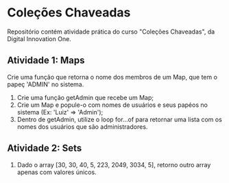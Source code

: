 # Coleções Chaveadas

Repositório contém atividade prática do curso "Coleções Chaveadas", da Digital Innovation One. 

## Atividade 1: Maps 

Crie uma função que retorna o nome dos membros de um Map, que tem o papeç 'ADMIN' no sistema. 

1. Crie uma função getAdmin que recebe um Map;
2. Crie um Map e popule-o com nomes de usuários e seus papéos no sistema (Ex: 'Luiz' => 'Admin');
3. Dentro de getAdmin, utilize o loop for...of para retornar uma lista com os nomes dos usuários que são administradores. 
  
## Atividade 2: Sets 

1. Dado o array [30, 30, 40, 5, 223, 2049, 3034, 5], retorno outro array apenas com valores únicos.
